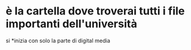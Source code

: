 # è la cartella dove troverai tutti i file importanti dell'università
si *inizia con solo la parte di digital media
